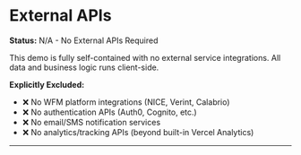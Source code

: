 # External APIs

**Status:** N/A - No External APIs Required

This demo is fully self-contained with no external service integrations. All data and business logic runs client-side.

**Explicitly Excluded:**
- ❌ No WFM platform integrations (NICE, Verint, Calabrio)
- ❌ No authentication APIs (Auth0, Cognito, etc.)
- ❌ No email/SMS notification services
- ❌ No analytics/tracking APIs (beyond built-in Vercel Analytics)

---
